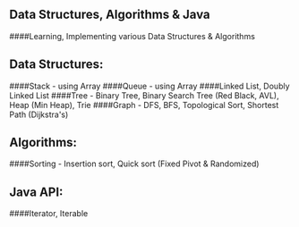 ## Data Structures, Algorithms & Java
####Learning, Implementing various Data Structures &amp; Algorithms

## Data Structures: 
####Stack - using Array
####Queue - using Array
####Linked List, Doubly Linked List
####Tree - Binary Tree, Binary Search Tree (Red Black, AVL), Heap (Min Heap), Trie
####Graph - DFS, BFS, Topological Sort, Shortest Path (Dijkstra's)

## Algorithms:
####Sorting - Insertion sort, Quick sort (Fixed Pivot & Randomized)

## Java API:
####Iterator, Iterable
